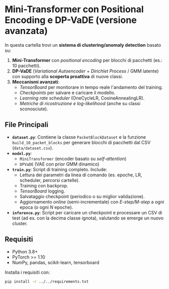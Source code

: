 # Mini-Transformer con Positional Encoding e DP-VaDE (versione avanzata)

In questa cartella trovi un **sistema di clustering/anomaly detection** basato su:

1. **Mini-Transformer** con *positional encoding* per blocchi di pacchetti (es.: 10 pacchetti).
2. **DP-VaDE** (*Variational Autoencoder* + *Dirichlet Process* / GMM latente) con supporto alla **scoperta proattiva** di nuove classi.
3. **Meccanismi avanzati**:
   - *TensorBoard* per monitorare in tempo reale l'andamento del training.
   - *Checkpoints* per salvare e caricare il modello.
   - *Learning rate scheduler* (OneCycleLR, CosineAnnealingLR).
   - *Metriche di ricostruzione e log-likelihood* (anche su classi sconosciute).

## File Principali

- **`dataset.py`**: Contiene la classe `PacketBlockDataset` e la funzione `build_10_packet_blocks` per generare blocchi di pacchetti dal CSV (`data/dataset.csv`).
- **`model.py`**: 
  - `MiniTransformer` (encoder basato su *self-attention*)  
  - `DPVaDE` (VAE con prior GMM dinamico)  
- **`train.py`**: Script di training completo. Include:
  - Lettura dei parametri da linea di comando (es. epoche, LR, scheduler, percorsi cartelle).
  - Training con backprop.
  - *TensorBoard* logging.
  - Salvataggio checkpoint (periodico o su miglior validazione).
  - Aggiornamento *online* (semi-incrementale) con *E-step/M-step* a ogni epoca (o ogni *N* epoche).
- **`inference.py`**: Script per caricare un checkpoint e processare un CSV di test (ad es. con la decima classe ignota), valutando se emerge un nuovo cluster.

## Requisiti

- Python 3.8+  
- PyTorch >= 1.10  
- NumPy, pandas, scikit-learn, tensorboard

Installa i requisiti con:
```bash
pip install -r ../../requirements.txt
